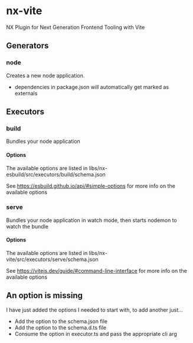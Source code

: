 # nx-vite

NX Plugin for Next Generation Frontend Tooling with Vite

## Generators

### node

Creates a new node application.

- dependencies in package.json will automatically get marked as externals

## Executors

### build

Bundles your node application

#### Options

The available options are listed in libs/nx-esbuild/src/executors/build/schema.json

See https://esbuild.github.io/api/#simple-options for more info on the available options

### serve

Bundles your node application in watch mode, then starts nodemon to watch the bundle

#### Options

The available options are listed in libs/nx-vite/src/executors/serve/schema.json

See https://vitejs.dev/guide/#command-line-interface for more info on the available options

## An option is missing

I have just added the options I needed to start with, to add another just...

- Add the option to the schema.json file
- Add the option to the schema.d.ts file
- Consume the option in executor.ts and pass the appropriate cli arg
